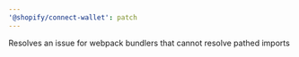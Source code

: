 ```yaml
---
'@shopify/connect-wallet': patch
---
```


Resolves an issue for webpack bundlers that cannot resolve pathed imports
